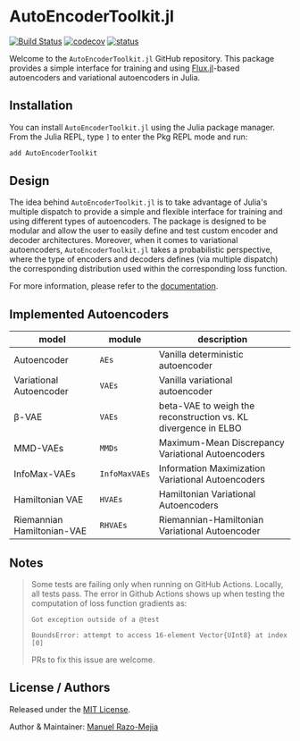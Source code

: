 # AutoEncoderToolkit.jl

[![Build Status](https://github.com/mrazomej/AutoEncoderToolkit.jl/actions/workflows/CI.yml/badge.svg?branch=main)](https://github.com/mrazomej/AutoEncoderToolkit.jl/actions/workflows/CI.yml?query=branch%3Amain)
[![codecov](https://codecov.io/gh/mrazomej/AutoEncoderToolkit.jl/graph/badge.svg?token=9DKTMW94G5)](https://codecov.io/gh/mrazomej/AutoEncoderToolkit.jl)
[![status](https://joss.theoj.org/papers/ef5c3f45415c56d77ae836cac422e0df/status.svg)](https://joss.theoj.org/papers/ef5c3f45415c56d77ae836cac422e0df)

Welcome to the `AutoEncoderToolkit.jl` GitHub repository. This package provides
a simple interface for training and using [Flux.jl](https://fluxml.ai)-based
autoencoders and variational autoencoders in Julia.

## Installation

You can install `AutoEncoderToolkit.jl` using the Julia package manager. From
the Julia REPL, type `]` to enter the Pkg REPL mode and run:

```julia
add AutoEncoderToolkit
```

## Design

The idea behind `AutoEncoderToolkit.jl` is to take advantage of Julia's multiple
dispatch to provide a simple and flexible interface for training and using
different types of autoencoders. The package is designed to be modular and allow
the user to easily define and test custom encoder and decoder architectures.
Moreover, when it comes to variational autoencoders, `AutoEncoderToolkit.jl`
takes a probabilistic perspective, where the type of encoders and decoders
defines (via multiple dispatch) the corresponding distribution used within the
corresponding loss function.

For more information, please refer to the
[documentation](https://mrazomej.github.io/AutoEncoderToolkit.jl/).

## Implemented Autoencoders

| model                      | module        | description                                                    |
| -------------------------- | ------------- | -------------------------------------------------------------- |
| Autoencoder                | `AEs`         | Vanilla deterministic autoencoder                              |
| Variational Autoencoder    | `VAEs`        | Vanilla variational autoencoder                                |
| β-VAE                      | `VAEs`        | beta-VAE to weigh the reconstruction vs. KL divergence in ELBO |
| MMD-VAEs                   | `MMDs`        | Maximum-Mean Discrepancy Variational Autoencoders              |
| InfoMax-VAEs               | `InfoMaxVAEs` | Information Maximization Variational Autoencoders              |
| Hamiltonian VAE            | `HVAEs`       | Hamiltonian Variational Autoencoders                           |
| Riemannian Hamiltonian-VAE | `RHVAEs`      | Riemannian-Hamiltonian Variational Autoencoder                 |

## Notes
> Some tests are failing only when running on GitHub Actions. Locally, all tests
> pass. The error  in Github Actions shows up when testing the computation of
> loss function gradients as:
>
> `Got exception outside of a @test`
>
> `BoundsError: attempt to access 16-element Vector{UInt8} at index [0]`
>
> PRs to fix this issue are welcome.

## License / Authors

Released under the [MIT License](LICENSE).

Author & Maintainer: [Manuel Razo-Mejia](https://mrazomej.github.io/)